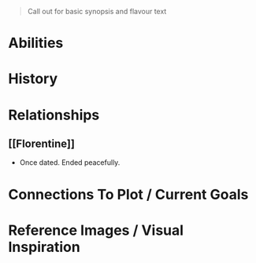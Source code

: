 > Call out for basic synopsis and flavour text

# Abilities

# History

# Relationships
## [[Florentine]]
* Once dated. Ended peacefully.
# Connections To Plot / Current Goals

# Reference Images / Visual Inspiration